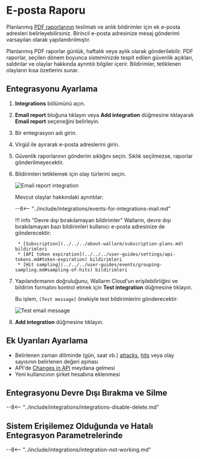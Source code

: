 # E-posta Raporu

Planlanmış [PDF raporlarının](../../../user-guides/search-and-filters/custom-report.md) teslimatı ve anlık bildirimler için ek e-posta adresleri belirleyebilirsiniz. Birincil e-posta adresinize mesaj gönderimi varsayılan olarak yapılandırılmıştır.

Planlanmış PDF raporlar günlük, haftalık veya aylık olarak gönderilebilir. PDF raporlar, seçilen dönem boyunca sisteminizde tespit edilen güvenlik açıkları, saldırılar ve olaylar hakkında ayrıntılı bilgiler içerir. Bildirimler, tetiklenen olayların kısa özetlerini sunar.

## Entegrasyonu Ayarlama

1. **Integrations** bölümünü açın.
1. **Email report** bloğuna tıklayın veya **Add integration** düğmesine tıklayarak **Email report** seçeneğini belirleyin.
1. Bir entegrasyon adı girin.
1. Virgül ile ayırarak e-posta adreslerini girin.
1. Güvenlik raporlarının gönderim sıklığını seçin. Sıklık seçilmezse, raporlar gönderilmeyecektir.
1. Bildirimleri tetiklemek için olay türlerini seçin.

    ![Email report integration](../../../images/user-guides/settings/integrations/add-email-report-integration.png)

    Mevcut olaylar hakkındaki ayrıntılar:

    --8<-- "../include/integrations/events-for-integrations-mail.md"

    !!! info "Devre dışı bırakılamayan bildirimler"
        Wallarm, devre dışı bırakılamayan bazı bildirimleri kullanıcı e-posta adresinize de gönderecektir:

        * [Subscription](../../../about-wallarm/subscription-plans.md) bildirimleri
        * [API token expiration](../../../user-guides/settings/api-tokens.md#token-expiration) bildirimleri
        * [Hit sampling](../../../user-guides/events/grouping-sampling.md#sampling-of-hits) bildirimleri

1. Yapılandırmanın doğruluğunu, Wallarm Cloud'un erişilebilirliğini ve bildirim formatını kontrol etmek için **Test integration** düğmesine tıklayın.

    Bu işlem, `[Test message]` önekiyle test bildirimlerini gönderecektir:

    ![Test email message](../../../images/user-guides/settings/integrations/test-email-scope-changed.png)

1. **Add integration** düğmesine tıklayın.

## Ek Uyarıları Ayarlama

* Belirlenen zaman diliminde (gün, saat vb.) [attacks](../../../glossary-en.md#attack), [hits](../../../glossary-en.md#hit) veya olay sayısının belirlenen değeri aşması
* API'de [Changes in API](../../../api-discovery/track-changes.md) meydana gelmesi
* Yeni kullanıcının şirket hesabına eklenmesi

## Entegrasyonu Devre Dışı Bırakma ve Silme

--8<-- "../include/integrations/integrations-disable-delete.md"

## Sistem Erişilemez Olduğunda ve Hatalı Entegrasyon Parametrelerinde

--8<-- "../include/integrations/integration-not-working.md"